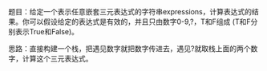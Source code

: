 题目：给定一个表示任意嵌套三元表达式的字符串expressions，计算表达式的结果。你可以假设给定的表达式是有效的，并且只由数字0-9,?，T和F组成 (T和F分别表示True和False)。

思路：直接构建一个栈，把遇见数字就把数字传进去，遇见?就取栈上面的两个数字，计算这个三元表达式。